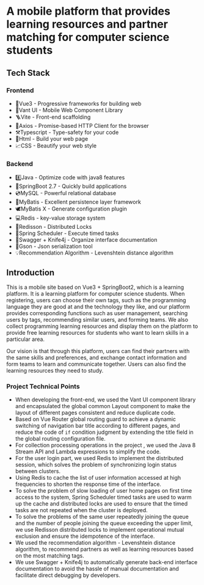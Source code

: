 # A mobile platform that provides learning resources and partner matching for computer science students

## Tech Stack

### Frontend

- 🌲Vue3 - Progressive frameworks for building web
- 📱Vant UI - Mobile Web Component Library
- 🪜Vite - Front-end scaffolding
- 🔗Axios - Promise-based HTTP Client for the browser
- ⚒️Typescript - Type-safety for your code
- 🧾Html - Build your web page
- 📈CSS - Beautify your web style

### Backend

- 8️⃣Java - Optimize code with java8 features
- 🍃SpringBoot 2.7 - Quickly build applications
- 💿MySQL - Powerful relational database
- 🦅MyBatis - Excellent persistence layer framework
- 🕊️MyBatis X - Generate configuration plugin
- 💻Redis - key-value storage system
- 🔑Redisson - Distributed Locks
- 🧭Spring Scheduler - Execute timed tasks
- 📑Swagger + Knife4j - Organize interface documentation
- 🚄Gson - Json serialization tool
- 💡Recommendation Algorithm - Levenshtein distance algorithm

## Introduction

This is a mobile site based on Vue3 + SpringBoot2, which is a learning platform. It is a learning platform for computer science students. When registering, users can choose their own tags, such as the programming language they are good at and the technology they like, and our platform provides corresponding functions such as user management, searching users by tags, recommending similar users, and forming teams. We also collect programming learning resources and display them on the platform to provide free learning resources for students who want to learn skills in a particular area. 

Our vision is that through this platform, users can find their partners with the same skills and preferences, and exchange contact information and form teams to learn and communicate together. Users can also find the learning resources they need to study.

### Project Technical Points

- When developing the front-end, we used the Vant UI component library and encapsulated the global common Layout component to make the layout of different pages consistent and reduce duplicate code.
- Based on Vue Router global routing guard to achieve a dynamic switching of navigation bar title according to different pages, and reduce the code of `if` condition judgment by extending the title field in the global routing configuration file.
- For collection processing operations in the project , we used the Java 8 Stream API and Lambda expressions to simplify the code.
- For the user login part, we used Redis to implement the distributed session, which solves the problem of synchronizing login status between clusters.
- Using Redis to cache the list of user information accessed at high frequencies to shorten the response time of the interface.
- To solve the problem of slow loading of user home pages on first time access to the system, Spring Scheduler timed tasks are used to warm up the cache and distributed locks are used to ensure that the timed tasks are not repeated when the cluster is deployed.
- To solve the problems of the same user repeatedly joining the queue and the number of people joining the queue exceeding the upper limit, we use Redisson distributed locks to implement operational mutual exclusion and ensure the idempotence of the interface.
- We used the recommendation algorithm  - Levenshtein distance algorithm, to recommend partners as well as learning resources based on the most matching tags.
- We use Swagger + Knife4j to automatically generate back-end interface documentation to avoid the hassle of manual documentation and facilitate direct debugging by developers.
